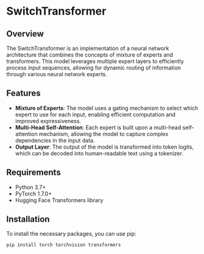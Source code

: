 # SwitchTransformer

## Overview

The SwitchTransformer is an implementation of a neural network architecture that combines the concepts of mixture of experts and transformers. This model leverages multiple expert layers to efficiently process input sequences, allowing for dynamic routing of information through various neural network experts.

## Features

- **Mixture of Experts**: The model uses a gating mechanism to select which expert to use for each input, enabling efficient computation and improved expressiveness.
- **Multi-Head Self-Attention**: Each expert is built upon a multi-head self-attention mechanism, allowing the model to capture complex dependencies in the input data.
- **Output Layer**: The output of the model is transformed into token logits, which can be decoded into human-readable text using a tokenizer.

## Requirements

- Python 3.7+
- PyTorch 1.7.0+
- Hugging Face Transformers library

## Installation

To install the necessary packages, you can use pip:

```bash
pip install torch torchvision transformers
